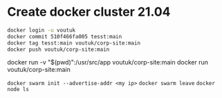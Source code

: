 # Create docker cluster 21.04

```bash
docker login -u voutuk
docker commit 510f466fa005 tesst:main
docker tag tesst:main voutuk/corp-site:main
docker push voutuk/corp-site:main
```
docker run -v "$(pwd)":/usr/src/app voutuk/corp-site:main
docker run voutuk/corp-site:main

`docker swarm init --advertise-addr <my ip>`
`docker swarm leave`
`docker node ls`
